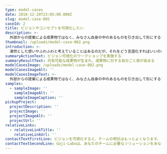 ```yaml
---
type: model-cases
date: 2018-12-20T23:05:00.000Z
slug: model-case-002
caseId: 2
title: ビジョンやコンセプトを可視化したい
description: >-
  外部からの提案による成果物ではなく、みなさん自身の中のあるものを引き出して形にするプロセスを大事にするため、ビジョン可視化のためのファシリテーションを提供します。
thumbnail: /uploads/model-case-002.png
introduction: >-
  漠然とした想いやふわふわと考えていることはあるのだが、それをどう言語化すればいいのかわからない。どうすればチームの中にあるふわふわ、もやもやを可視化できるだろう？
summaryActionText: ビジョン可視化のワークショップを実施する
summaryResultText: 共有可能な成果物が生まれ、成果物に対する自分ごと感が高まる
modelCasesImage: /uploads/model-case-002.png
modelCasesImageAlt: ''
modelCasesImageText: >-
  外部からの提案による成果物ではなく、みなさん自身の中のあるものを引き出して形にするプロセスを大事にするため、ビジョン可視化のためのファシリテーションを提供します。
samples:
  - sampleImage: ''
    sampleImageAlt: ''
    sampleImageCaption: ''
pickupProject:
  projectDescription: ''
  projectImage: ''
  projectImageAlt: ''
  projectUrl: ''
relativeLinks:
  - relativeLinkTitle: ''
    relativeLinkUrl: ''
contactTextFirstLine: ビジョンを可視化すると、チームの明日はもっとよくなります。
contactTextSecondLine: Gaji-Laboは、あなたのチームに必要なソリューションをあなたと一緒に考えます。
---
```


